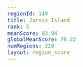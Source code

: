 ```yaml
---
regionId: 149
title: Jarvis Island
rank: 5
meanScore: 83.94
globalMeanScore: 70.22
numRegions: 220
layout: region_score
---
```

